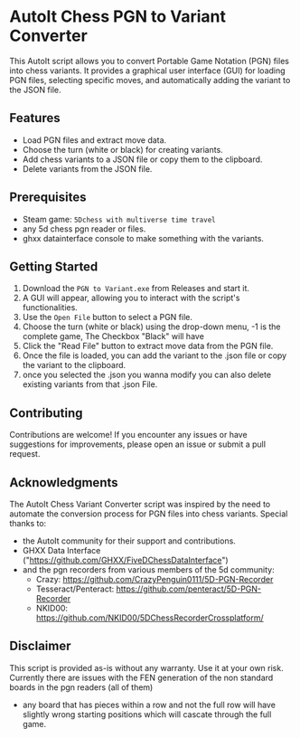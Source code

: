 # AutoIt Chess PGN to Variant Converter

This AutoIt script allows you to convert Portable Game Notation (PGN) files into chess variants. It provides a graphical user interface (GUI) for loading PGN files, selecting specific moves, and automatically adding the variant to the JSON file.

## Features

- Load PGN files and extract move data.
- Choose the turn (white or black) for creating variants.
- Add chess variants to a JSON file or copy them to the clipboard.
- Delete variants from the JSON file.

## Prerequisites

- Steam game: `5Dchess with multiverse time travel`
- any 5d chess pgn reader or files.
- ghxx datainterface console to make something with the variants.

## Getting Started

1. Download the `PGN to Variant.exe` from Releases and start it.
2. A GUI will appear, allowing you to interact with the script's functionalities.
3. Use the `Open File` button to select a PGN file.
4. Choose the turn (white or black) using the drop-down menu, -1 is the complete game, The Checkbox "Black" will have 
6. Click the "Read File" button to extract move data from the PGN file.
7. Once the file is loaded, you can add the variant to the .json file or copy the variant to the clipboard.
8. once you selected the .json you wanna modify you can also delete existing variants from that .json File.

## Contributing

Contributions are welcome! If you encounter any issues or have suggestions for improvements, please open an issue or submit a pull request.

## Acknowledgments

The AutoIt Chess Variant Converter script was inspired by the need to automate the conversion process for PGN files into chess variants. 
Special thanks to:
  - the AutoIt community for their support and contributions.
  - GHXX Data Interface ("https://github.com/GHXX/FiveDChessDataInterface")
  - and the pgn recorders from various members of the 5d community:
    - Crazy: https://github.com/CrazyPenguin0111/5D-PGN-Recorder
    - Tesseract/Penteract: https://github.com/penteract/5D-PGN-Recorder
    - NKID00: https://github.com/NKID00/5DChessRecorderCrossplatform/
  


## Disclaimer

This script is provided as-is without any warranty. Use it at your own risk.
Currently there are issues with the FEN generation of the non standard boards in the pgn readers (all of them)
  - any board that has pieces within a row and not the full row will have slightly wrong starting positions which will cascate through the full game.
